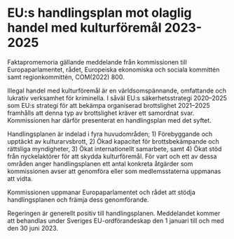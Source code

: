 # EU:s handlingsplan mot olaglig handel med kulturföremål 2023-2025

Faktapromemoria gällande meddelande från kommissionen till Europaparlamentet, rådet, Europeiska ekonomiska och sociala kommittén samt regionkommittén, COM(2022\) 800\.

Illegal handel med kulturföremål är en världsomspännande, omfattande och lukrativ verksamhet för kriminella. I såväl EU:s säkerhetsstrategi 2020–2025 som EU:s strategi för att bekämpa organiserad brottslighet 2021–2025 framhålls att denna typ av brottslighet kräver ett samordnat svar. Kommissionen har därför presenterat en handlingsplan med det syftet.

Handlingsplanen är indelad i fyra huvudområden; 1\) Förebyggande och upptäckt av kulturarvsbrott, 2\) Ökad kapacitet för brottsbekämpande och rättsliga myndigheter, 3\) Ökat internationellt samarbete, samt 4\) Ökat stöd från nyckelaktörer för att skydda kulturföremål. För vart och ett av dessa områden anger handlingsplanen ett antal konkreta åtgärder som kommissionen avser att genomföra eller som medlemsstaterna uppmanas att vidta.

Kommissionen uppmanar Europaparlamentet och rådet att stödja handlingsplanen och främja dess genomförande.

Regeringen är generellt positiv till handlingsplanen. Meddelandet kommer att behandlas under Sveriges EU\-ordförandeskap den 1 januari till och med den 30 juni 2023\.
